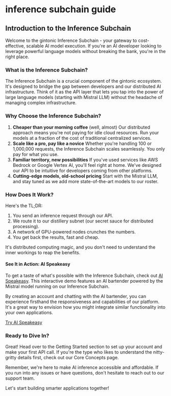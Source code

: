 # inference subchain guide

## Introduction to the Inference Subchain

Welcome to the gintonic Inference Subchain - your gateway to cost-effective, scalable AI model execution. If you're an AI developer looking to leverage powerful language models without breaking the bank, you're in the right place.

### What is the Inference Subchain?

The Inference Subchain is a crucial component of the gintonic ecosystem. It's designed to bridge the gap between developers and our distributed AI infrastructure. Think of it as the API layer that lets you tap into the power of large language models (starting with Mistral LLM) without the headache of managing complex infrastructure.

### Why Choose the Inference Subchain?

1. **Cheaper than your morning coffee** (well, almost) Our distributed approach means you're not paying for idle cloud resources. Run your models at a fraction of the cost of traditional centralized services.
2. **Scale like a pro, pay like a novice** Whether you're handling 100 or 1,000,000 requests, the Inference Subchain scales seamlessly. You only pay for what you use.
3. **Familiar territory, new possibilities** If you've used services like AWS Bedrock or Google Vertex AI, you'll feel right at home. We've designed our API to be intuitive for developers coming from other platforms.
4. **Cutting-edge models, old-school pricing** Start with the Mistral LLM, and stay tuned as we add more state-of-the-art models to our roster.

### How Does It Work?

Here's the TL;DR:

1. You send an inference request through our API.
2. We route it to our distillery subnet (our secret sauce for distributed processing).
3. A network of GPU-powered nodes crunches the numbers.
4. You get back the results, fast and cheap.

It's distributed computing magic, and you don't need to understand the inner workings to reap the benefits.

#### See It in Action: AI Speakeasy

To get a taste of what's possible with the Inference Subchain, check out [AI Speakeasy](https://aispeakeasy.com). This interactive demo features an AI bartender powered by the Mistral model running on our Inference Subchain.

By creating an account and chatting with the AI bartender, you can experience firsthand the responsiveness and capabilities of our platform. It's a great way to envision how you might integrate similar functionality into your own applications.

[Try AI Speakeasy](https://aispeakeasy.com)

### Ready to Dive In?

Great! Head over to the Getting Started section to set up your account and make your first API call. If you're the type who likes to understand the nitty-gritty details first, check out our Core Concepts page.

Remember, we're here to make AI inference accessible and affordable. If you run into any issues or have questions, don't hesitate to reach out to our support team.

Let's start building smarter applications together!
